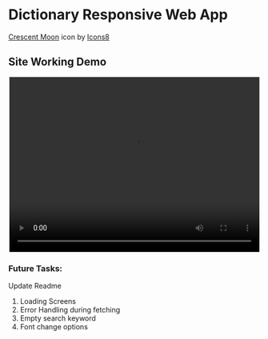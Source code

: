 # Dictionary Responsive Web App 

<a target="_blank" href="https://icons8.com/icon/VTboxrtZnBOR/crescent-moon">Crescent Moon</a> icon by <a target="_blank" href="https://icons8.com">Icons8</a>

## Site Working Demo
<center>
    <video  width="500" height="350" mute controls>
        <source  src="https://github.com/yagyesh-bobde/Dictionary-Web-App/blob/main/assets/output/working.mp4"  type="video/mp4" >   
    </video>
</center>



### Future Tasks: 
Update Readme
1. Loading Screens
2. Error Handling during fetching
3. Empty search keyword
4. Font change options
